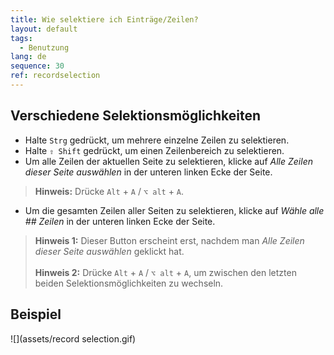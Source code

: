 ```yaml
---
title: Wie selektiere ich Einträge/Zeilen?
layout: default
tags:
  - Benutzung
lang: de
sequence: 30
ref: recordselection
---
```


## Verschiedene Selektionsmöglichkeiten
- Halte `Strg` gedrückt, um mehrere einzelne Zeilen zu selektieren.
- Halte `⇧ Shift` gedrückt, um einen Zeilenbereich zu selektieren.
- Um alle Zeilen der aktuellen Seite zu selektieren, klicke auf *Alle Zeilen dieser Seite auswählen* in der unteren linken Ecke der Seite.
 >**Hinweis:** Drücke `Alt` + `A` / `⌥ alt` + `A`.

- Um die gesamten Zeilen aller Seiten zu selektieren, klicke auf *Wähle alle ## Zeilen* in der unteren linken Ecke der Seite.
 >**Hinweis 1:** Dieser Button erscheint erst, nachdem man *Alle Zeilen dieser Seite auswählen* geklickt hat.<br><br>
 >**Hinweis 2:** Drücke `Alt` + `A` / `⌥ alt` + `A`, um zwischen den letzten beiden Selektionsmöglichkeiten zu wechseln.

## Beispiel
![](assets/record selection.gif)
